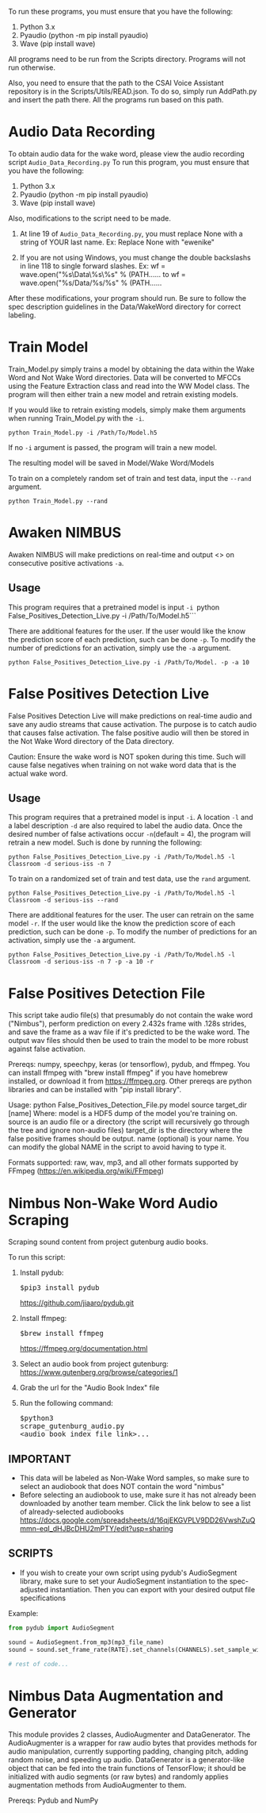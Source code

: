 To run these programs, you must ensure that you have the following:

1. Python 3.x
2. Pyaudio (python -m pip install pyaudio)
3. Wave (pip install wave)

All programs need to be run from the Scripts directory. Programs will not run otherwise.

Also, you need to ensure that the path to the CSAI Voice Assistant repository is in the Scripts/Utils/READ.json. To do so, simply run 
AddPath.py and insert the path there. All the programs run based on this path. 

# Audio Data Recording

To obtain audio data for the wake word, please view the audio recording script ```Audio_Data_Recording.py```
To run this program, you must ensure that you have the following:

1. Python 3.x
2. Pyaudio (python -m pip install pyaudio)
3. Wave (pip install wave)

Also, modifications to the script need to be made. 

1. At line 19 of ```Audio_Data_Recording.py```, you must replace None with a string of YOUR last name. 
   Ex: Replace None with "ewenike"
  
2. If you are not using Windows, you must change the double backslashs in line 118 to single forward slashes.
   Ex: wf = wave.open("%s\\Data\\%s\\%s" % (PATH...... to wf = wave.open("%s/Data/%s/%s" % (PATH......
   
After these modifications, your program should run. Be sure to follow the spec description guidelines in the Data/WakeWord directory for correct labeling. 

# Train Model

Train_Model.py simply trains a model by obtaining the data within the Wake Word and Not Wake Word directories. Data will be converted to MFCCs using the Feature Extraction class and read into the WW Model class. The program will then either train a new model and retrain existing models.

If you would like to retrain existing models, simply make them arguments when running Train_Model.py with the ```-i```. 

```python Train_Model.py -i /Path/To/Model.h5```

If no ```-i``` argument is passed, the program will train a new model. 

The resulting model will be saved in Model/Wake Word/Models 

To train on a completely random set of train and test data, input the ```--rand``` argument.

```python Train_Model.py --rand```


# Awaken NIMBUS

Awaken NIMBUS will make predictions on real-time and output <<nimbus>> on consecutive positive activations ```-a```.

## Usage

This program requires that a pretrained model is input ```-i
```python False_Positives_Detection_Live.py -i /Path/To/Model.h5``` 

There are additional features for the user. If the user would like the know the prediction score of each prediction, such can be done ```-p```. To modify the number of predictions for an activation, simply use the ```-a``` argument.

```python False_Positives_Detection_Live.py -i /Path/To/Model. -p -a 10 ```


# False Positives Detection Live

False Positives Detection Live will make predictions on real-time audio and save any audio streams that cause activation. The purpose is to catch audio that causes false activation. The false positive audio will then be stored in the Not Wake Word directory of the Data directory. 

Caution: Ensure the wake word is NOT spoken during this time. Such will cause false negatives when training on not wake word data that is the actual wake word.

## Usage

This program requires that a pretrained model is input ```-i```. A location ```-l``` and a label description ```-d``` are also required to label the audio data. Once the desired number of false activations occur ```-n```(default = 4), the program will retrain a new model. Such is done by running the following:

```python False_Positives_Detection_Live.py -i /Path/To/Model.h5 -l Classroom -d serious-iss -n 7``` 

To train on a randomized set of train and test data, use the ```rand``` argument.

```python False_Positives_Detection_Live.py -i /Path/To/Model.h5 -l Classroom -d serious-iss --rand``` 

There are additional features for the user. The user can retrain on the same model ```-r```. If the user would like the know the prediction score of each prediction, such can be done ```-p```. To modify the number of predictions for an activation, simply use the ```-a``` argument. 

```python False_Positives_Detection_Live.py -i /Path/To/Model.h5 -l Classroom -d serious-iss -n 7 -p -a 10 -r```

# False Positives Detection File

This script take audio file(s) that presumably do not contain the wake word
("Nimbus"), perform prediction on every 2.432s frame with .128s strides, and
save the frame as a wav file if it's predicted to be the wake word. The output
wav files should then be used to train the model to be more robust against
false activation.

Prereqs: numpy, speechpy, keras (or tensorflow), pydub, and ffmpeg. You can
install ffmpeg with "brew install ffmpeg" if you have homebrew installed, or
download it from https://ffmpeg.org. Other prereqs are python libraries and can
be installed with "pip install library".

Usage:  python False_Positives_Detection_File.py model source target_dir [name]
Where:  model is a HDF5 dump of the model you're training on.
        source is an audio file or a directory (the script will recursively go
            through the tree and ignore non-audio files)
        target_dir is the directory where the false positive frames should be
            output.
        name (optional) is your name. You can modify the global NAME in the
            script to avoid having to type it.

Formats supported: raw, wav, mp3, and all other formats supported by FFmpeg
(https://en.wikipedia.org/wiki/FFmpeg)


# Nimbus Non-Wake Word Audio Scraping

Scraping sound content from project gutenburg audio books.

To run this script:
  1. Install pydub:   <pre>$pip3 install pydub</pre>      https://github.com/jiaaro/pydub.git

  2. Install ffmpeg:  <pre>$brew install ffmpeg</pre>    https://ffmpeg.org/documentation.html

  3. Select an audio book from project gutenburg:      https://www.gutenberg.org/browse/categories/1
  4. Grab the url for the "Audio Book Index" file
  5. Run the following command: <pre>$python3 scrape_gutenburg_audio.py <audio_book_index_file_link>...</pre>

  ## IMPORTANT
  - This data will be labeled as Non-Wake Word samples, so make sure to select an audiobook that does NOT contain the word "nimbus"
  - Before selecting an audiobook to use, make sure it has not already been downloaded by another team member.  Click the link below to see a list of already-selected audiobooks
  https://docs.google.com/spreadsheets/d/16qjEKGVPLV9DD26VwshZuQmmn-eqI_dHJBcDHU2mPTY/edit?usp=sharing

  ## SCRIPTS

  - If you wish to create your own script using pydub's AudioSegment library, make sure to set your AudioSegment instantiation to the spec-adjusted instantiation.  Then you can export with your desired output file specifications

  Example:
  ```python
  from pydub import AudioSegment

  sound = AudioSegment.from_mp3(mp3_file_name)
  sound = sound.set_frame_rate(RATE).set_channels(CHANNELS).set_sample_width(FORMAT)

  # rest of code...
  ```

# Nimbus Data Augmentation and Generator

This module provides 2 classes, AudioAugmenter and DataGenerator. The AudioAugmenter is a wrapper for raw audio bytes that provides methods for audio manipulation, currently supporting padding, changing pitch, adding random noise, and speeding up audio. DataGenerator is a generator-like object that can be fed into the train functions of TensorFlow; it should be initialized with
audio segments (or raw bytes) and randomly applies augmentation methods from AudioAugmenter to them.

Prereqs: Pydub and NumPy

